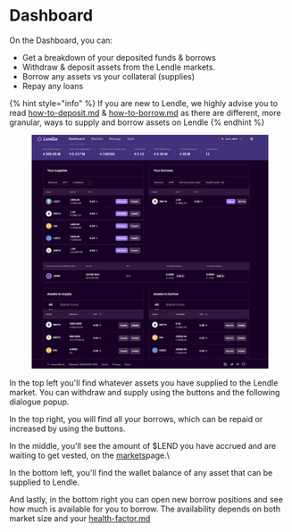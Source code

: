 # Dashboard

On the Dashboard, you can:

* Get a breakdown of your deposited funds & borrows
* Withdraw & deposit assets from the Lendle markets.
* Borrow any assets vs your collateral (supplies)
* Repay any loans

{% hint style="info" %}
If you are new to Lendle, we highly advise you to read [how-to-deposit.md](markets/deposit/how-to-deposit.md "mention") & [how-to-borrow.md](markets/borrow/how-to-borrow.md "mention") as there are different, more granular, ways to supply and borrow assets on Lendle
{% endhint %}



<figure><img src="../.gitbook/assets/image (17).png" alt=""><figcaption></figcaption></figure>

In the top left you'll find whatever assets you have supplied to the Lendle market. You can withdraw and supply using the buttons and the following dialogue popup.

In the top right, you will find all your borrows, which can be repaid or increased by using the buttons.

In the middle, you'll see the amount of $LEND you have accrued and are waiting to get vested, on the [markets](markets/ "mention")page.\


In the bottom left, you'll find the wallet balance of any asset that can be supplied to Lendle.

And lastly, in the bottom right you can open new borrow positions and see how much is available for you to borrow. The availability depends on both market size and your [health-factor.md](markets/borrow/health-factor.md "mention")
